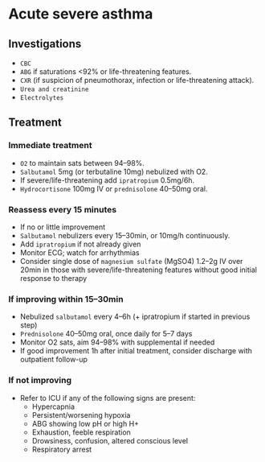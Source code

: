 # Acute severe asthma

## Investigations

- `CBC`
- `ABG` if saturations <92% or life-threatening features.
- `CXR` (if suspicion of pneumothorax, infection or life-threatening attack).
- `Urea and creatinine`
- `Electrolytes`

## Treatment

### Immediate treatment

- `O2` to maintain sats between 94–98%.
- `Salbutamol` 5mg (or terbutaline 10mg) nebulized with O2.
- If severe/life-threatening add `ipratropium` 0.5mg/6h.
- `Hydrocortisone` 100mg IV or `prednisolone` 40–50mg oral.

### Reassess every 15 minutes

- If no or little improvement
- `Salbutamol` nebulizers every 15–30min, or 10mg/h continuously.
- Add `ipratropium` if not already given
- Monitor ECG; watch for arrhythmias
- Consider single dose of `magnesium sulfate` (MgSO4) 1.2–2g IV over 20min
  in those with severe/life-threatening features without good initial response to therapy

### If improving within 15–30min

- Nebulized `salbutamol` every 4–6h (+ ipratropium if started in previous step)
- `Prednisolone` 40–50mg oral, once daily for 5–7 days
- Monitor O2 sats, aim 94–98% with supplemental if needed
- If good improvement 1h after initial treatment, consider discharge with outpatient follow-up

### If not improving

- Refer to ICU if any of the following signs are present:
  - Hypercapnia
  - Persistent/worsening hypoxia
  - ABG showing low pH or high H+
  - Exhaustion, feeble respiration
  - Drowsiness, confusion, altered
    conscious level
  - Respiratory arrest
